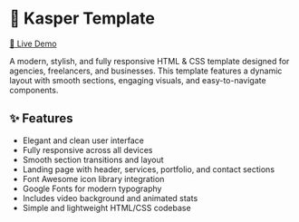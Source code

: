 # 🎨 Kasper Template

[🔗 Live Demo](https://mahdikheireddine.github.io/kasper-landing-page/)

A modern, stylish, and fully responsive HTML & CSS template designed for agencies, freelancers, and businesses. This template features a dynamic layout with smooth sections, engaging visuals, and easy-to-navigate components.

## ✨ Features

- Elegant and clean user interface
- Fully responsive across all devices
- Smooth section transitions and layout
- Landing page with header, services, portfolio, and contact sections
- Font Awesome icon library integration
- Google Fonts for modern typography
- Includes video background and animated stats
- Simple and lightweight HTML/CSS codebase
